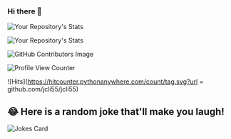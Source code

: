 ### Hi there 👋

![Your Repository's Stats](https://github-readme-stats.vercel.app/api?username=jcli55&show_icons=true)

![Your Repository's Stats](https://github-readme-stats.vercel.app/api/top-langs/?username=jcli55&theme=blue-green)

![GitHub Contributors Image](https://contrib.rocks/image?repo=jcli55/jcli55)

![Profile View Counter](https://komarev.com/ghpvc/?username=jcli55)

![Hits](https://hitcounter.pythonanywhere.com/count/tag.svg?url = github.com/jcli55/jcli55)

## 😂 Here is a random joke that'll make you laugh!
![Jokes Card](https://readme-jokes.vercel.app/api)


<!--
**jcli55/jcli55** is a ✨ _special_ ✨ repository because its `README.md` (this file) appears on your GitHub profile.

Here are some ideas to get you started:

- 🔭 I’m currently working on ...
- 🌱 I’m currently learning ...
- 👯 I’m looking to collaborate on ...
- 🤔 I’m looking for help with ...
- 💬 Ask me about ...
- 📫 How to reach me: ...
- 😄 Pronouns: ...
- ⚡ Fun fact: ...
-->
